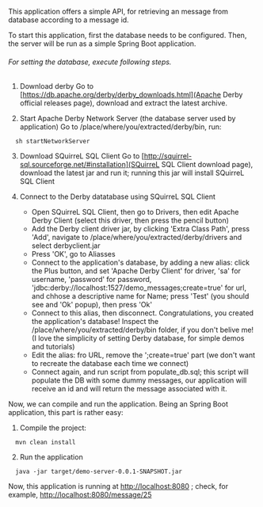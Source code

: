 This application offers a simple API, for retrieving an message from database according to a message id. 

To start this application, first the database needs to be configured. Then, the server will be run as a simple Spring Boot application.

###### For setting the database, execute following steps.
1. Download derby
  Go to [https://db.apache.org/derby/derby_downloads.html](Apache Derby official releases page), download and extract the latest archive.

2. Start Apache Derby Network Server (the database server used by application)
  Go to /place/where/you/extracted/derby/bin, run:
```shell
  sh startNetworkServer
```

3. Download SQuirreL SQL Client
   Go to [http://squirrel-sql.sourceforge.net/#installation](SQuirreL SQL Client download page), download the latest jar and run it; running this jar will install SQuirreL SQL Client

4. Connect to the Derby datatabase using SQuirreL SQL Client
    * Open SQuirreL SQL Client, then go to Drivers, then edit Apache Derby Client (select this driver, then press the pencil button)
    * Add the Derby client driver jar, by clicking 'Extra Class Path', press 'Add', navigate to /place/where/you/extracted/derby/drivers and select derbyclient.jar
    * Press 'OK', go to Aliasses
    * Connect to the application's database, by adding a new alias: click the Plus button, and set 'Apache Derby Client' for driver, 'sa' for username, 'password' for password, 'jdbc:derby://localhost:1527/demo_messages;create=true' for url, and chhose a descriptive name for Name; press 'Test' (you should see and 'Ok' popup), then press 'Ok'
    * Connect to this alias, then disconnect. Congratulations, you created the application's database! Inspect the /place/where/you/extracted/derby/bin folder, if you don't belive me! (I love the simplicity of setting Derby database, for simple demos and tutorials)
    * Edit the alias: fro URL, remove the ';create=true' part (we don't want to recreate the database each time we connect)
    * Connect again, and run script from populate_db.sql; this script will populate the DB with some dummy messages, our application will receive an id and will return the message associated with it.


Now, we can compile and run the application. Being an Spring Boot application, this part is rather easy:
1. Compile the project:
```shell
  mvn clean install
```

2. Run the application
```shell
  java -jar target/demo-server-0.0.1-SNAPSHOT.jar
```

Now, this application is running at [http://localhost:8080](http://localhost:8080) ; check, for example, [http://localhost:8080/message/25](http://localhost:8080/message/25)
